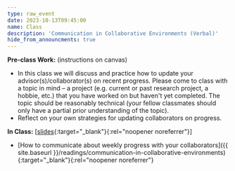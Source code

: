 ```yaml
---
type: raw_event
date: 2023-10-13T09:45:00
name: Class
description: 'Communication in Collaborative Environments (Verbal)'
hide_from_announcments: true
---
```


**Pre-class Work:** (instructions on canvas)
* In this class we will discuss and practice how to update your advisor(s)/collaborator(s) on recent progress. Please come to class with a topic in mind – a project (e.g. current or past research project, a hobbie, etc.) that you have worked on but haven't yet completed. The topic should be reasonably technical (your fellow classmates should only have a partial prior understanding of the topic).
* Reflect on your own strategies for updating collaborators on progress.

**In Class:** \[[slides](https://docs.google.com/presentation/d/1o7C26CdeZwkIwqK7Rvohzng9C2OHFCW8acZTPoXMIwY/edit?usp=sharing){:target="_blank"}{:rel="noopener noreferrer"}\]
* [How to communicate about weekly progress with your collaborators]({{ site.baseurl }}/readings/communication-in-collaborative-environments){:target="_blank"}{:rel="noopener noreferrer"}
